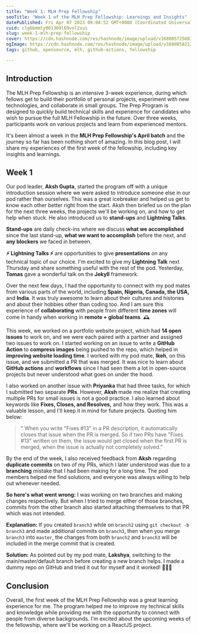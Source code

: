 ```yaml
---
title: "Week 1: MLH Prep Fellowship"
seoTitle: "Week 1 of the MLH Prep Fellowship: Learnings and Insights"
datePublished: Fri Apr 07 2023 09:04:52 GMT+0000 (Coordinated Universal Time)
cuid: clg6bmmty001309l69vnl2xus
slug: week-1-mlh-prep-fellowship
cover: https://cdn.hashnode.com/res/hashnode/image/upload/v1680857256819/7b095077-6c6f-4622-9a6c-48a27e3af8e8.jpeg
ogImage: https://cdn.hashnode.com/res/hashnode/image/upload/v1680858212870/6d825b92-4687-4e64-b78a-824c26e93ea8.jpeg
tags: github, opensource, mlh, github-actions, fellowship

---
```


## Introduction

The MLH Prep Fellowship is an intensive 3-week experience, during which fellows get to build their portfolio of personal projects, experiment with new technologies, and collaborate in small groups. The Prep Program is designed to quickly build technical skills and experience for candidates who wish to pursue the full MLH Fellowship in the future. Over three weeks, participants work on various projects and learn from experienced mentors.

It's been almost a week in the **MLH Prep Fellowship's April batch** and the journey so far has been nothing short of amazing. In this blog post, I will share my experiences of the first week of the fellowship, including key insights and learnings.

## Week 1

Our pod leader, **Aksh Gupta**, started the program off with a unique introduction session where we were asked to introduce someone else in our pod rather than ourselves. This was a great icebreaker and helped us get to know each other better right from the start. Aksh then briefed us on the plan for the next three weeks, the projects we'll be working on, and how to get help when stuck. He also introduced us to **stand-ups** and **Lightning Talks**.

**Stand-ups** are daily check-ins where we discuss **what we accomplished** since the last stand-up, **what we want to accomplish** before the next, and **any blockers** we faced in between.

**⚡ Lightning Talks ⚡** are opportunities to give **presentations** on any technical topic of our choice. I'm excited to give my **Lightning Talk** next Thursday and share something useful with the rest of the pod. Yesterday, **Tomas** gave a wonderful talk on the **Jekyll** framework.

Over the next few days, I had the opportunity to connect with my pod mates from various parts of the world, including **Spain, Nigeria, Canada, the USA,** and **India**. It was truly awesome to learn about their cultures and histories and about their hobbies other than coding too. And I am sure this experience of **collaborating** with people from different **time zones** will come in handy when working in **remote + global teams**. 🕰

This week, we worked on a portfolio website project, which had **14 open issues** to work on, and we were each paired with a partner and assigned two issues to work on. I started working on an issue to write a **GitHub Action** to **compress images** being pushed to the repo, which helped in **improving website loading time**. I worked with my pod mate, **Ikeh**, on this issue, and we submitted a PR that was merged. It was nice to learn about **GitHub actions** and **workflows** since I had seen them a lot in open-source projects but never understood what goes on under the hood.

I also worked on another issue with **Priyanka** that had three tasks, for which I submitted two separate **PRs**. However, **Aksh** made me realize that creating multiple PRs for small issues is not a good practice. I also learned about keywords like **Fixes, Closes, and Resolves,** and how they work. This was a valuable lesson, and I'll keep it in mind for future projects. Quoting him below:

> " When you write "Fixes #13" in a PR description, it automatically closes that issue when the PR is merged. So if two PRs have "Fixes #13" written on them, the issue would get closed when the first PR is merged, when the issue is actually not completely solved."

By the end of the week, I also received feedback from **Aksh** regarding **duplicate commits** on two of my PRs, which I later understood was due to a **branching** mistake that I had been making for a long time. The pod members helped me find solutions, and everyone was always willing to help out whenever needed.

**So here's what went wrong:** I was working on two branches and making changes respectively. But when I tried to merge either of those branches, commits from the other branch also started attaching themselves to that PR which was not intended.

**Explanation:** If you created `branch3` while on `branch2` using `git checkout -b branch3` and made additional commits on `branch3`, then when you merge `branch3` into `master`, the changes from both `branch2` and `branch3` will be included in the merge commit that is created.

**Solution:** As pointed out by my pod mate, **Lakshya**, switching to the main/master/default branch before creating a new branch helps. I made a dummy repo on GitHub and tried it out for myself and it worked! 🥳🥳🥳

## Conclusion

Overall, the first week of the MLH Prep Fellowship was a great learning experience for me. The program helped me to improve my technical skills and knowledge while providing me with the opportunity to connect with people from diverse backgrounds. I'm excited about the upcoming weeks of the fellowship, where we'll be working on a ReactJS project.